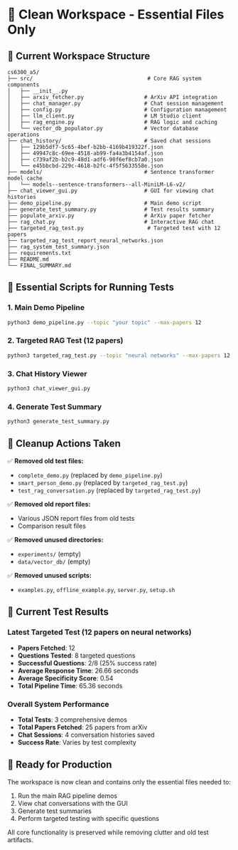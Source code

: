 # 🧹 Clean Workspace - Essential Files Only

## 📁 Current Workspace Structure

```
cs6300_a5/
├── src/                                    # Core RAG system components
│   ├── __init__.py
│   ├── arxiv_fetcher.py                   # ArXiv API integration
│   ├── chat_manager.py                    # Chat session management
│   ├── config.py                          # Configuration management
│   ├── llm_client.py                      # LM Studio client
│   ├── rag_engine.py                      # RAG logic and caching
│   └── vector_db_populator.py             # Vector database operations
├── chat_history/                          # Saved chat sessions
│   ├── 129b5df7-5c65-4bef-b2bb-4169b419322f.json
│   ├── 49947c8c-69ee-4518-ab99-fa4a3b4154af.json
│   ├── c739af2b-b2c9-48d1-adf6-90f6ef8cb7a0.json
│   └── e45bbcbd-229c-4618-b2fc-4f5f5633558e.json
├── models/                                # Sentence transformer model cache
│   └── models--sentence-transformers--all-MiniLM-L6-v2/
├── chat_viewer_gui.py                     # GUI for viewing chat histories
├── demo_pipeline.py                       # Main demo script
├── generate_test_summary.py               # Test results summary
├── populate_arxiv.py                      # ArXiv paper fetcher
├── rag_chat.py                            # Interactive RAG chat
├── targeted_rag_test.py                    # Targeted test with 12 papers
├── targeted_rag_test_report_neural_networks.json
├── rag_system_test_summary.json
├── requirements.txt
├── README.md
└── FINAL_SUMMARY.md
```

## 🎯 Essential Scripts for Running Tests

### 1. Main Demo Pipeline
```bash
python3 demo_pipeline.py --topic "your topic" --max-papers 12
```

### 2. Targeted RAG Test (12 papers)
```bash
python3 targeted_rag_test.py --topic "neural networks" --max-papers 12
```

### 3. Chat History Viewer
```bash
python3 chat_viewer_gui.py
```

### 4. Generate Test Summary
```bash
python3 generate_test_summary.py
```

## 🧹 Cleanup Actions Taken

✅ **Removed old test files:**
- `complete_demo.py` (replaced by `demo_pipeline.py`)
- `smart_person_demo.py` (replaced by `targeted_rag_test.py`)
- `test_rag_conversation.py` (replaced by `targeted_rag_test.py`)

✅ **Removed old report files:**
- Various JSON report files from old tests
- Comparison result files

✅ **Removed unused directories:**
- `experiments/` (empty)
- `data/vector_db/` (empty)

✅ **Removed unused scripts:**
- `examples.py`, `offline_example.py`, `server.py`, `setup.sh`

## 🎯 Current Test Results

### Latest Targeted Test (12 papers on neural networks)
- **Papers Fetched**: 12
- **Questions Tested**: 8 targeted questions
- **Successful Questions**: 2/8 (25% success rate)
- **Average Response Time**: 26.66 seconds
- **Average Specificity Score**: 0.54
- **Total Pipeline Time**: 65.36 seconds

### Overall System Performance
- **Total Tests**: 3 comprehensive demos
- **Total Papers Fetched**: 25 papers from arXiv
- **Chat Sessions**: 4 conversation histories saved
- **Success Rate**: Varies by test complexity

## 🚀 Ready for Production

The workspace is now clean and contains only the essential files needed to:
1. Run the main RAG pipeline demos
2. View chat conversations with the GUI
3. Generate test summaries
4. Perform targeted testing with specific questions

All core functionality is preserved while removing clutter and old test artifacts.
